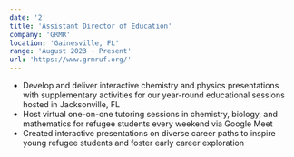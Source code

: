 ```yaml
---
date: '2'
title: 'Assistant Director of Education'
company: 'GRMR'
location: 'Gainesville, FL'
range: 'August 2023 - Present'
url: 'https://www.grmruf.org/'
---
```


- Develop and deliver interactive chemistry and physics presentations with supplementary activities for our year-round educational sessions hosted in Jacksonville, FL
- Host virtual one-on-one tutoring sessions in chemistry, biology, and mathematics for refugee students every weekend via Google Meet
- Created interactive presentations on diverse career paths to inspire young refugee students and foster early career exploration
